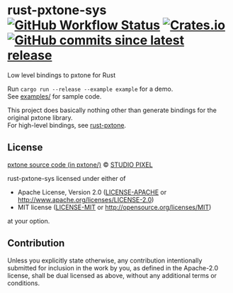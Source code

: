 <h1>rust-pxtone-sys<br>
  <a href="https://github.com/PieKing1215/rust-pxtone-sys/actions/workflows/rust_build_test.yml"><img alt="GitHub Workflow Status" src="https://img.shields.io/github/workflow/status/PieKing1215/rust-pxtone-sys/Rust%20Build+Test"></a>
  <a href="https://crates.io/crates/pxtone-sys"><img alt="Crates.io" src="https://img.shields.io/crates/v/pxtone-sys"></a>
  <a href="https://github.com/PieKing1215/rust-pxtone-sys/commits/master"><img alt="GitHub commits since latest release" src="https://img.shields.io/github/commits-since/PieKing1215/rust-pxtone-sys/latest"></a>
</h1>
Low level bindings to pxtone for Rust

Run `cargo run --release --example example` for a demo.<br>
See [examples/](examples/) for sample code.

This project does basically nothing other than generate bindings for the original pxtone library.<br>
For high-level bindings, see [rust-pxtone](https://github.com/PieKing1215/rust-pxtone).

## License

[pxtone source code (in pxtone/)](https://pxtone.org/developer/) © [STUDIO PIXEL](https://studiopixel.jp)

rust-pxtone-sys licensed under either of

 * Apache License, Version 2.0
   ([LICENSE-APACHE](LICENSE-APACHE) or http://www.apache.org/licenses/LICENSE-2.0)
 * MIT license
   ([LICENSE-MIT](LICENSE-MIT) or http://opensource.org/licenses/MIT)

at your option.

## Contribution

Unless you explicitly state otherwise, any contribution intentionally submitted
for inclusion in the work by you, as defined in the Apache-2.0 license, shall be
dual licensed as above, without any additional terms or conditions.
